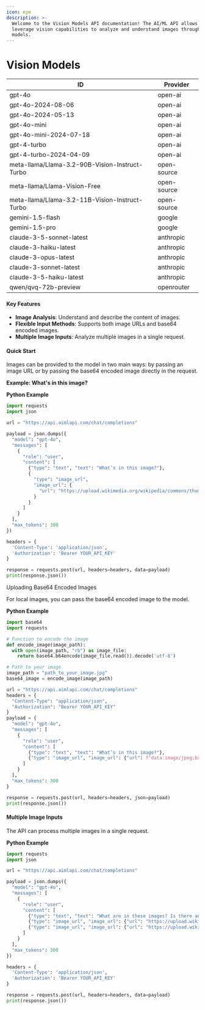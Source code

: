 ```yaml
---
icon: eye
description: >-
  Welcome to the Vision Models API documentation! The AI/ML API allows you to
  leverage vision capabilities to analyze and understand images through our
  models.
---
```


# Vision Models

| ID                                             | Provider    |
| ---------------------------------------------- | ----------- |
| gpt-4o                                         | open-ai     |
| gpt-4o-2024-08-06                              | open-ai     |
| gpt-4o-2024-05-13                              | open-ai     |
| gpt-4o-mini                                    | open-ai     |
| gpt-4o-mini-2024-07-18                         | open-ai     |
| gpt-4-turbo                                    | open-ai     |
| gpt-4-turbo-2024-04-09                         | open-ai     |
| meta-llama/Llama-3.2-90B-Vision-Instruct-Turbo | open-source |
| meta-llama/Llama-Vision-Free                   | open-source |
| meta-llama/Llama-3.2-11B-Vision-Instruct-Turbo | open-source |
| gemini-1.5-flash                               | google      |
| gemini-1.5-pro                                 | google      |
| claude-3-5-sonnet-latest                       | anthropic   |
| claude-3-haiku-latest                          | anthropic   |
| claude-3-opus-latest                           | anthropic   |
| claude-3-sonnet-latest                         | anthropic   |
| claude-3-5-haiku-latest                        | anthropic   |
| qwen/qvq-72b-preview                           | openrouter  |

#### Key Features

* **Image Analysis**: Understand and describe the content of images.
* **Flexible Input Methods**: Supports both image URLs and base64 encoded images.
* **Multiple Image Inputs**: Analyze multiple images in a single request.

#### Quick Start

Images can be provided to the model in two main ways: by passing an image URL or by passing the base64 encoded image directly in the request.

**Example: What's in this image?**

**Python Example**

```python
import requests
import json

url = "https://api.aimlapi.com/chat/completions"

payload = json.dumps({
  "model": "gpt-4o",
  "messages": [
    {
      "role": "user",
      "content": [
        {"type": "text", "text": "What’s in this image?"},
        {
          "type": "image_url",
          "image_url": {
            "url": "https://upload.wikimedia.org/wikipedia/commons/thumb/d/dd/Gfp-wisconsin-madison-the-nature-boardwalk.jpg/2560px-Gfp-wisconsin-madison-the-nature-boardwalk.jpg"
          }
        }
      ]
    }
  ],
  "max_tokens": 300
})

headers = {
  'Content-Type': 'application/json',
  'Authorization': 'Bearer YOUR_API_KEY'
}

response = requests.post(url, headers=headers, data=payload)
print(response.json())

```

Uploading Base64 Encoded Images

For local images, you can pass the base64 encoded image to the model.

**Python Example**

```python
import base64
import requests

# Function to encode the image
def encode_image(image_path):
  with open(image_path, "rb") as image_file:
    return base64.b64encode(image_file.read()).decode('utf-8')

# Path to your image
image_path = "path_to_your_image.jpg"
base64_image = encode_image(image_path)

url = "https://api.aimlapi.com/chat/completions"
headers = {
  "Content-Type": "application/json",
  "Authorization": "Bearer YOUR_API_KEY"
}
payload = {
  "model": "gpt-4o",
  "messages": [
    {
      "role": "user",
      "content": [
        {"type": "text", "text": "What’s in this image?"},
        {"type": "image_url", "image_url": {"url": f"data:image/jpeg;base64,{base64_image}"}}
      ]
    }
  ],
  "max_tokens": 300
}

response = requests.post(url, headers=headers, json=payload)
print(response.json())

```

#### Multiple Image Inputs

The API can process multiple images in a single request.

**Python Example**

```python
import requests
import json

url = "https://api.aimlapi.com/chat/completions"

payload = json.dumps({
  "model": "gpt-4o",
  "messages": [
    {
      "role": "user",
      "content": [
        {"type": "text", "text": "What are in these images? Is there any difference between them?"},
        {"type": "image_url", "image_url": {"url": "https://upload.wikimedia.org/wikipedia/commons/thumb/d/dd/Gfp-wisconsin-madison-the-nature-boardwalk.jpg/2560px-Gfp-wisconsin-madison-the-nature-boardwalk.jpg"}},
        {"type": "image_url", "image_url": {"url": "https://upload.wikimedia.org/wikipedia/commons/thumb/d/dd/Gfp-wisconsin-madison-the-nature-boardwalk.jpg/2560px-Gfp-wisconsin-madison-the-nature-boardwalk.jpg"}}
      ]
    }
  ],
  "max_tokens": 300
})

headers = {
  'Content-Type': 'application/json',
  'Authorization': 'Bearer YOUR_API_KEY'
}

response = requests.post(url, headers=headers, data=payload)
print(response.json())

```
